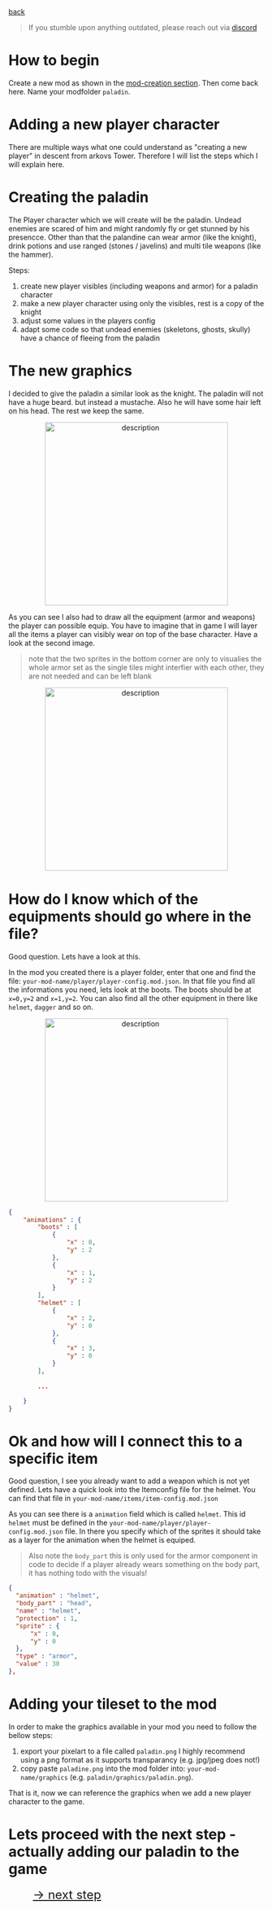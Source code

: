 <a href="../index.md">back</a>

>If you stumble upon anything outdated, please reach out via [discord](https://discord.gg/uJjuuAH5uX)

# How to begin
Create a new mod as shown in the [mod-creation section](../../mod-creation.md). Then come back here.
Name your modfolder `paladin`.

# Adding a new player character

There are multiple ways what one could understand as "creating a new player" in descent from arkovs Tower. Therefore I will list the steps which I will explain here.

# Creating the paladin
The Player character which we will create will be the paladin. Undead enemies are scared of him and might randomly fly or get stunned by his presencce. Other than that the palandine can wear armor (like the knight), drink potions and use ranged (stones / javelins) and multi tile weapons (like the hammer).

Steps:
1. create new player visibles (including weapons and armor) for a paladin character
2. make a new player character using only the visibles, rest is a copy of the knight
3. adjust some values in the players config
4. adapt some code so that undead enemies (skeletons, ghosts, skully) have a chance of fleeing from the paladin



# The new graphics
I decided to give the paladin a similar look as the knight. The paladin will not have a huge beard. but instead a mustache. Also he will have some hair left on his head. The rest we keep the same.

<p align="center">
  <img src="paladin.png" alt="description" style="max-width: 360px; width: 360px; image-rendering: pixelated;">
</p>

As you can see I also had to draw all the equipment (armor and weapons) the player can possible equip. You have to imagine that in game I will layer all the items a player can visibly wear on top of the base character. Have a look at the second image.

> note that the two sprites in the bottom corner are only to visualies the whole armor set as the single tiles might interfier with each other, they are not needed and can be left blank

<p align="center">
  <img src="paladin_all.png" alt="description" style="max-width: 360px; width: 360px; image-rendering: pixelated;">
</p>

# How do I know which of the equipments should go where in the file?
Good question. Lets have a look at this.

In the mod you created there is a player folder, enter that one and find the file: `your-mod-name/player/player-config.mod.json`. In that file you find all the informations you need, lets look at the boots. The boots should be at `x=0,y=2` and `x=1,y=2`. You can also find all the other equipment in there like `helmet`, `dagger` and so on.

<p align="center">
  <img src="paladin_boots.png" alt="description" style="max-width: 360px; width: 360px; image-rendering: pixelated;">
</p>

```json
{
    "animations" : {
        "boots" : [
            {
                "x" : 0,
                "y" : 2
            },
            {
                "x" : 1,
                "y" : 2
            }
        ],
        "helmet" : [
            {
                "x" : 2,
                "y" : 0
            },
            {
                "x" : 3,
                "y" : 0
            }
        ],
        
        ...

    }
}
```

# Ok and how will I connect this to a specific item
Good question, I see you already want to add a weapon which is not yet defined. Lets have a quick look into the Itemconfig file for the helmet. You can find that file in `your-mod-name/items/item-config.mod.json`

As you can see there is a `animation` field which is called `helmet`. This id `helmet` must be defined in the `your-mod-name/player/player-config.mod.json` file. In there you specify which of the sprites it should take as a layer for the animation when the helmet is equiped.

> Also note the `body_part` this is only used for the armor component in code to decide if a player already wears something on the body part, it has nothing todo with the visuals!

```json
{
  "animation" : "helmet",
  "body_part" : "head",
  "name" : "helmet",
  "protection" : 1,
  "sprite" : {
      "x" : 0,
      "y" : 0
  },
  "type" : "armor",
  "value" : 30
},
```

# Adding your tileset to the mod
In order to make the graphics available in your mod you need to follow the bellow steps:

1. export your pixelart to a file called `paladin.png` I highly recommend using a png format as it supports transparancy (e.g. jpg/jpeg does not!)
2. copy paste `paladine.png` into the mod folder into: `your-mod-name/graphics` (e.g. `paladin/graphics/paladin.png`).

That is it, now we can reference the graphics when we add a new player character to the game.

# Lets proceed with the next step - actually adding our paladin to the game

<a href="./edit-config.md" style="margin-left: 48px; font-size: 24px">-> next step</a>

